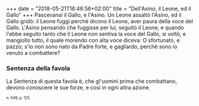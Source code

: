 +++
date = "2018-05-21T16:46:56+02:00"
title = "Dell'Asino, il Leone, ed il Gallo"
+++
Pascevansi il Gallo, e l'Asino. Un Leone assaltò l'Asino, ed il Gallo gridò: il
Leone fuggì perchè dicono il Leone, aver paura della voce del Gallo. L'Asino
pensando che fuggisse per lui, seguitò il Leone, e quando l'ebbe seguito tanto
che il Leone non sentiva la voce del Gallo, si voltò, e mangiollo tutto, il
quale morendo con alta voce diceva: O sfortunato, e pazzo; s'io non sono nato
da Padre forte, e gagliardo, perchè sono io venuto a combattere?

### Sentenza della favola
La Sentenza di questa favola è, che gl'uomini prima che combattano, devono
conoscere le sue forze, e così in ogni altra azione.

<sub><sub>n. 048, p. 125<sub><sub>
